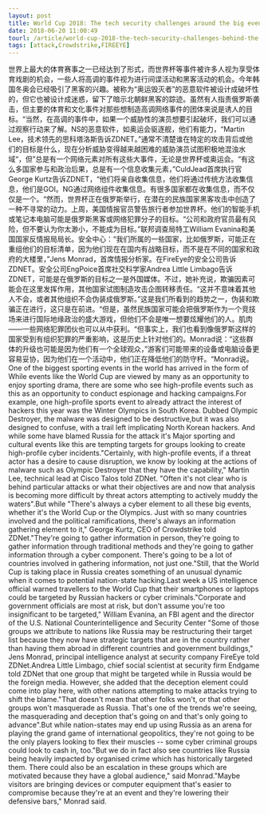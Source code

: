 ```yaml
---
layout: post
title: World Cup 2018: The tech security challenges around the big event
date: 2018-06-20 11:00:49
tourl: /article/world-cup-2018-the-tech-security-challenges-behind-the-big-event/
tags: [attack,Crowdstrike,FIREEYE]
---
```

世界上最大的体育赛事之一已经达到了形式，而世界杯等事件被许多人视为享受体育戏剧的机会，一些人将高调的事件视为进行间谍活动和黑客活动的机会。今年韩国冬奥会已经吸引了黑客的兴趣。被称为“奥运毁灭者”的恶意软件被设计成破坏性的，但它也被设计成迷惑，留下了暗示北朝鲜黑客的踪迹。虽然有人指责俄罗斯袭击，但主要的体育和文化事件对那些想制造高调网络事件的团体来说是诱人的目标。“当然，在高调的事件中，如果一个威胁性的演员想要引起破坏，我们可以通过观察行动来了解。NS的恶意软件，如奥运会驱逐舰，他们有能力，“Martin Lee，技术领先的思科塔洛斯告诉ZDNET。”通常不清楚谁在特定的攻击背后或他们的目标是什么，现在分析威胁变得越来越困难的威胁演员试图积极地混浊水域“，但”总是有一个网络元素对所有这些大事件，无论是世界杯或奥运会。“有这么多国家参与和政治后果，总是有一个信息收集元素，”CuldJead首席执行官George Kurtz告诉ZDNET，“他们将亲自收集信息，他们将通过传统方法收集信息，他们是GOI。NG通过网络组件收集信息。有很多国家都在收集信息，而不仅仅是一个。“然而，世界杯正在俄罗斯举行，在潜在的民族国家黑客攻击中创造了一种不寻常的动力。上周，美国情报官员警告旅行者参加世界杯。他们的智能手机或笔记本电脑可能是俄罗斯黑客或网络犯罪分子的目标。“公司和政府官员最有风险，但不要认为你太渺小，不能成为目标。”联邦调查局特工William Evanina和美国国家反情报局局长。安全中心：“我们所属的一些国家，比如俄罗斯，可能正在重组他们的目标清单，因为他们现在在国内有战略目标，而不是在不同的国家和政府的大楼里，”Jens Monrad，首席情报分析家。在FireEye的安全公司告诉ZDNET。安全公司EngPoice首席社交科学家Andrea Little Limbago告诉ZDNET，可能是在俄罗斯的目标之一是外国媒体。不过，她补充说，欺骗因素可能会在这里发挥作用，其他国家试图制造攻击企图转移责任。“这并不意味着其他人不会，或者其他组织不会伪装成俄罗斯。”这是我们所看到的趋势之一，伪装和欺骗正在进行，这只是在前进。“但是，虽然民族国家可能会把俄罗斯作为一个竞技场来进行国际地缘政治的盛大游戏，但他们不会是唯一想要炫耀他们的人。肌肉——一些网络犯罪团伙也可以从中获利。“但事实上，我们也看到像俄罗斯这样的国家受到有组织犯罪的严重影响，这是历史上针对他们的。Monrad说：“这些群体的升级也可能是因为他们有一个全球观众，”游客们可能带来的设备或电脑设备更容易妥协，因为他们在一个活动中，他们正在降低他们的防守杆。“Monrad说。
One of the biggest sporting events in the world has arrived in the form of While events like the World Cup are viewed by many as an opportunity to enjoy sporting drama, there are some who see high-profile events such as this as an opportunity to conduct espionage and hacking campaigns.For example, one high-profile sports event to already attract the interest of hackers this year was the Winter Olympics in South Korea. Dubbed Olympic Destroyer, the malware was designed to be destructive,but it was also designed to confuse, with a trail left implicating North Korean hackers. And while some have blamed Russia for the attack it's Major sporting and cultural events like this are tempting targets for groups looking to create high-profile cyber incidents."Certainly, with high-profile events, if a threat actor has a desire to cause disruption, we know by looking at the actions of malware such as Olympic Destroyer that they have the capability," Martin Lee, technical lead at Cisco Talos told ZDNet. "Often it's not clear who is behind particular attacks or what their objectives are and now that analysis is becoming more difficult by threat actors attempting to actively muddy the waters".But while "There's always a cyber element to all these big events, whether it's the World Cup or the Olympics. Just with so many countries involved and the political ramifications, there's always an information gathering element to it," George Kurtz, CEO of Crowdstrike told ZDNet."They're going to gather information in person, they're going to gather information through traditional methods and they're going to gather information through a cyber component. There's going to be a lot of countries involved in gathering information, not just one."Still, that the World Cup is taking place in Russia creates something of an unusual dynamic when it comes to potential nation-state hacking.Last week a US intelligence official warned travellers to the World Cup that their smartphones or laptops could be targeted by Russian hackers or cyber criminals."Corporate and government officials are most at risk, but don't assume you're too insignificant to be targeted," William Evanina, an FBI agent and the director of the U.S. National Counterintelligence and Security Center "Some of those groups we attribute to nations like Russia may be restructuring their target list because they now have strategic targets that are in the country rather than having them abroad in different countries and government buildings," Jens Monrad, principal intelligence analyst at security company FireEye told ZDNet.Andrea Little Limbago, chief social scientist at security firm Endgame told ZDNet that one group that might be targeted while in Russia would be the foreign media. However, she added that the deception element could come into play here, with other nations attempting to make attacks trying to shift the blame."That doesn't mean that other folks won't, or that other groups won't masquerade as Russia. That's one of the trends we're seeing, the masquerading and deception that's going on and that's only going to advance".But while nation-states may end up using Russia as an arena for playing the grand game of international geopolitics, they're not going to be the only players looking to flex their muscles -- some cyber criminal groups could look to cash in, too."But we do in fact also see countries like Russia being heavily impacted by organised crime which has historically targeted them. There could also be an escalation in these groups which are motivated because they have a global audience," said Monrad."Maybe visitors are bringing devices or computer equipment that's easier to compromise because they're at an event and they're lowering their defensive bars," Monrad said.